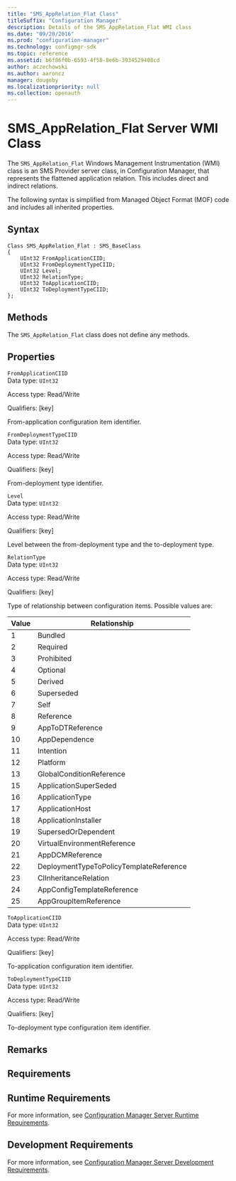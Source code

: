 ```yaml
---
title: "SMS_AppRelation_Flat Class"
titleSuffix: "Configuration Manager"
description: Details of the SMS_AppRelation_Flat WMI class
ms.date: "09/20/2016"
ms.prod: "configuration-manager"
ms.technology: configmgr-sdk
ms.topic: reference
ms.assetid: b6f86f0b-6593-4f58-8e6b-3934529408cd
author: aczechowski
ms.author: aaroncz
manager: dougeby
ms.localizationpriority: null
ms.collection: openauth
---
```


# SMS_AppRelation_Flat Server WMI Class
The `SMS_AppRelation_Flat` Windows Management Instrumentation (WMI) class is an SMS Provider server class, in Configuration Manager, that represents the flattened application relation. This includes direct and indirect relations.  

 The following syntax is simplified from Managed Object Format (MOF) code and includes all inherited properties.  

## Syntax  

```  
Class SMS_AppRelation_Flat : SMS_BaseClass  
{  
    UInt32 FromApplicationCIID;  
    UInt32 FromDeploymentTypeCIID;  
    UInt32 Level;  
    UInt32 RelationType;  
    UInt32 ToApplicationCIID;  
    UInt32 ToDeploymentTypeCIID;  
};  
```  

## Methods  
 The `SMS_AppRelation_Flat` class does not define any methods.  

## Properties  
 `FromApplicationCIID`  
 Data type: `UInt32`  

 Access type: Read/Write  

 Qualifiers: [key]  

 From-application configuration item identifier.  

 `FromDeploymentTypeCIID`  
 Data type: `UInt32`  

 Access type: Read/Write  

 Qualifiers: [key]  

 From-deployment type identifier.  

 `Level`  
 Data type: `UInt32`  

 Access type: Read/Write  

 Qualifiers: [key]  

 Level between the from-deployment type and the to-deployment type.  

 `RelationType`  
 Data type: `UInt32`  

 Access type: Read/Write  

 Qualifiers: [key]  

 Type of relationship between configuration items. Possible values are:  

|Value|Relationship|  
|-|-|  
|1|Bundled|
|2|Required|
|3|Prohibited|
|4|Optional|
|5|Derived|
|6|Superseded|
|7|Self|
|8|Reference|
|9|AppToDTReference|
|10|AppDependence|
|11|Intention|
|12|Platform|
|13|GlobalConditionReference|
|15|ApplicationSuperSeded|
|16|ApplicationType|
|17|ApplicationHost|
|18|ApplicationInstaller|
|19|SupersedOrDependent|
|20|VirtualEnvironmentReference|
|21|AppDCMReference|
|22|DeploymentTypeToPolicyTemplateReference|
|23|CIInheritanceRelation|
|24|AppConfigTemplateReference| 
|25|AppGroupItemReference|

 `ToApplicationCIID`  
 Data type: `UInt32`  

 Access type: Read/Write  

 Qualifiers: [key]  

 To-application configuration item identifier.  

 `ToDeploymentTypeCIID`  
 Data type: `UInt32`  

 Access type: Read/Write  

 Qualifiers: [key]  

 To-deployment type configuration item identifier.  

## Remarks  

## Requirements  

## Runtime Requirements  
 For more information, see [Configuration Manager Server Runtime Requirements](../../../develop/core/reqs/server-runtime-requirements.md).  

## Development Requirements  
 For more information, see [Configuration Manager Server Development Requirements](../../../develop/core/reqs/server-development-requirements.md).  
